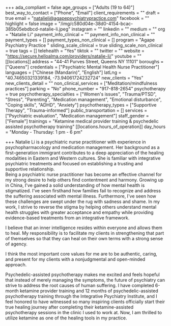 +++
ada_compliant = false
age_groups = ["Adults (19 to 64)"]
best_way_to_contact = ["Phone", "Email"]
client_requirements = ""
draft = true
email = "natalieli@agapepsychiatrypractice.com"
facebook = ""
highlight = false
image = "/img/c580d04e-38d0-4154-bcac-385b05ebdbcd-natalie-li.jpeg"
instagram = ""
linkedin = ""
medium = ""
org = "Natalie Li"
payment_info_clinical = ""
payment_info_non_clinical = ""
payment_types = []
payment_types_non_clinical = []
program = "Agape Psychiatry Practice "
sliding_scale_clinical = true
sliding_scale_non_clinical = true
tags = []
telehealth = "Yes"
tiktok = ""
twitter = ""
website = "https://secure.helloalma.com/providers/natalie-li/"
youtube = ""
[[locations]]
address = "44-41 Purves Street, Queens NY 11101"
boroughs = ["Queens"]
credentials = ["Psychiatric Mental Health Nurse Practitioner"]
languages = ["Chinese (Mandarin)", "English"]
latLng = "40.74650321339184, -73.94061724232724"
new_clients = "Yes"
new_clients_detail = ""
non_clinical_services = ["Meditation/mindfulness practices"]
parking = "No"
phone_number = "917-818-2654"
psychotherapy = true
psychotherapy_specialties = ["Women's issues", "Trauma/PTSD", "Stress", "Parenting", "Medication management", "Emotional disturbance", "Coping skills", "ADHD", "Anxiety"]
psychotherapy_types = ["Supportive Therapy", "Trauma-informed"]
public_transportation = []
services = ["Psychiatric evaluation", "Medication management"]
staff_gender = ["Female"]
trainings = "Ketamine medical provider training & psychedelic assisted psychotherapy training"
[[locations.hours_of_operation]]
day_hours = "Monday - Thursday: 1 pm - 6 pm"

+++
Natalie Li is a psychiatric nurse practitioner with experience in psychopharmacology and medication management. Her background as a first-generation immigrant contributes to a deep appreciation of the healing modalities in Eastern and Western cultures. She is familiar with integrative psychiatric treatments and focused on establishing a trusting and supportive relationship.  
Being a psychiatric nurse practitioner has become an effective channel for my strong desire to help others find contentment and harmony. Growing up in China, I've gained a solid understanding of how mental health is stigmatized. I've seen firsthand how families fail to recognize and address the suffering associated with mental illness. Furthermore, I've seen how these challenges are swept under the rug with sadness and shame. In my work, I strive to reverse the stigma by helping others understand mental health struggles with greater acceptance and empathy while providing evidence-based treatments from an integrative framework.  
  
I believe that an inner intelligence resides within everyone and allows them to heal. My responsibility is to facilitate my clients in strengthening that part of themselves so that they can heal on their own terms with a strong sense of agency.  
  
I think the most important core values for me are to be authentic, caring, and present for my clients with a nonjudgmental and open-minded approach.  
  
Psychedelic-assisted psychotherapy makes me excited and feels hopeful that instead of merely managing the symptoms, the future of psychiatry can strive to address the root causes of human suffering. I have completed 6-month ketamine provider training and 12 months of psychedelic-assisted psychotherapy training through the Integrative Psychiatry Institute, and I feel honored to have witnessed so many inspiring clients officially start their true healing journey after completing their ketamine-assisted psychotherapy sessions in the clinic I used to work at. Now, I am thrilled to utilize ketamine as one of the healing tools in my practice.